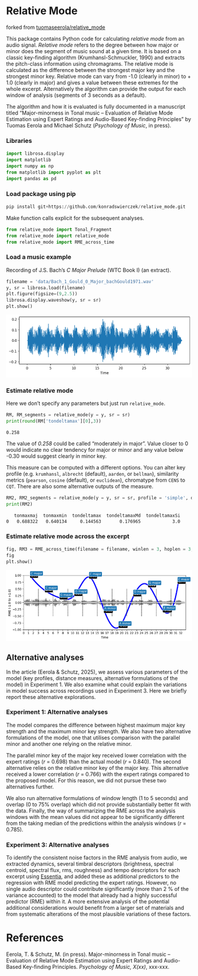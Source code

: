 # Relative Mode

forked from [tuomaseerola/relative_mode](https://github.com/tuomaseerola/relative_mode)


<!--conda activate relative_mode-->

This package contains Python code for calculating *relative mode* from
an audio signal. *Relative mode* refers to the degree between how major
or minor does the segment of music sound at a given time. It is based on
a classic key-finding algorithm (Krumhansl-Schmuckler, 1990) and
extracts the pitch-class information using chromagrams. The relative
mode is calculated as the difference between the strongest major key and
the strongest minor key. Relative mode can vary from -1.0 (clearly in
minor) to + 1.0 (clearly in major) and gives a value between these
extremes for the whole excerpt. Alternatively the algorithm can provide
the output for each window of analysis (segments of 3 seconds as a
default).

The algorithm and how it is evaluated is fully documented in a
manuscript titled “Major-minorness in Tonal music – Evaluation of
Relative Mode Estimation using Expert Ratings and Audio-Based
Key-finding Principles” by Tuomas Eerola and Michael Schutz (*Psychology
of Music*, in press).

### Libraries

``` python
import librosa.display
import matplotlib
import numpy as np
from matplotlib import pyplot as plt
import pandas as pd
```

### Load package using pip

``` python
pip install git+https://github.com/konradswierczek/relative_mode.git
```

Make function calls explicit for the subsequent analyses.

``` python
from relative_mode import Tonal_Fragment
from relative_mode import relative_mode
from relative_mode import RME_across_time
```

### Load a music example

Recording of J.S. Bach’s *C Major Prelude* (WTC Book I) (an extract).

``` python
filename = 'data/Bach_1_Gould_0_Major_bachGould1971.wav'
y, sr = librosa.load(filename)
plt.figure(figsize=(9,2.5))
librosa.display.waveshow(y, sr = sr)
plt.show()
```

![](README_files/figure-commonmark/fig-waveform-output-1.png)

### Estimate relative mode

Here we don’t specify any parameters but just run `relative_mode`.

``` python
RM, RM_segments = relative_mode(y = y, sr = sr)
print(round(RM['tondeltamax'][0],3))
```

    0.258

The value of *0.258* could be called “moderately in major”. Value closer
to 0 would indicate no clear tendency for major or minor and any value
below -0.30 would suggest clearly in minor key.

This measure can be computed with a different options. You can alter key
profile (e.g. `krumhansl`, `albrecht` (default), `aarden`, or
`bellman`), similarity metrics (`pearson`, `cosine` (default), or
`euclidean`), chromatype from `CENS` to `CQT`. There are also some
alternative outputs of the measure.

``` python
RM2, RM2_segments = relative_mode(y = y, sr = sr, profile = 'simple', distance = 'pearson', chromatype = 'CQT')
print(RM2)
```

       tonmaxmaj  tonmaxmin  tondeltamax  tondeltamaxMd  tondeltamaxSi
    0   0.688322   0.640134     0.144563       0.176965            3.0

### Estimate relative mode across the excerpt

``` python
fig, RM3 = RME_across_time(filename = filename, winlen = 3, hoplen = 3, cropfirst = 0, croplast = 0, chromatype = 'CENS', profile = 'albrecht', distance = 'cosine', plot = True)
fig
plt.show()
```

![](README_files/figure-commonmark/fig-continuous-output-1.png)

## Alternative analyses

In the article (Eerola & Schutz, 2025), we assess various parameters of
the model (key profiles, distance measures, alternative formulations of
the model) in Experiment 1. We also examine what could explain the
variations in model success across recordings used in Experiment 3. Here
we briefly report these alternative explorations.

### Experiment 1: Alternative analyses

The model compares the difference between highest maximum major key
strength and the maximum minor key strength. We also have two
alternative formulations of the model, one that utilises comparison with
the parallel minor and another one relying on the relative minor.

The parallel minor key of the major key received lower correlation with
the expert ratings (*r* = 0.698) than the actual model (*r* = 0.840).
The second alternative relies on the relative minor key of the major
key. This alternative received a lower correlation (*r* = 0.766) with
the expert ratings compared to the proposed model. For this reason, we
did not pursue these two alternatives further.

We also run alternative formulations of window length (1 to 5 seconds)
and overlap (0 to 75% overlap) which did not provide substantially
better fit with the data. Finally, the way of summarizing the RME across
the analysis windows with the mean values did not appear to be
significantly different from the taking median of the predictions within
the analysis windows (*r* = 0.785).

### Experiment 3: Alternative analyses

To identify the consistent noise factors in the RME analysis from audio,
we extracted dynamics, several timbral descriptors (brightness, spectral
centroid, spectral flux, rms, roughness) and tempo descriptors for each
excerpt using [Essentia](https://essentia.upf.edu), and added these as
additional predictors to the regression with RME model predicting the
expert ratings. However, no single audio descriptor could contribute
significantly (more than 2 % of the variance accounted) to the model
that already had a highly successful predictor (RME) within it. A more
extensive analysis of the potential additional considerations would
benefit from a larger set of materials and from systematic alterations
of the most plausible variations of these factors.

# References

Eerola, T. & Schutz, M. (in press). Major-minorness in Tonal music –
Evaluation of Relative Mode Estimation using Expert Ratings and
Audio-Based Key-finding Principles. *Psychology of Music, X(xx)*,
xxx-xxx.
